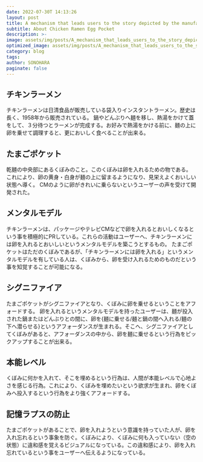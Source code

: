 ```yaml
---
date: 2022-07-30T 14:13:26
layout: post
title: A mechanism that leads users to the story depicted by the manufacturer.
subtitle: About Chicken Ramen Egg Pocket
description: >-
image: assets/img/posts/A_mechanism_that_leads_users_to_the_story_depicted_by_the_manufacturer/A_mechanism_that_leads_users_to_the_story_depicted_by_the_manufacturer.jpg
optimized_image: assets/img/posts/A_mechanism_that_leads_users_to_the_story_depicted_by_the_manufacturer/A_mechanism_that_leads_users_to_the_story_depicted_by_the_manufacturer_resized_thumbnail.jpg
category: blog
tags: 
author: SONOHARA
paginate: false
---
```


## チキンラーメン

チキンラーメンは日清食品が販売している袋入りインスタントラーメン。歴史は長く、1958年から販売されている。
鍋やどんぶりへ麺を移し、熱湯をかけて蓋をして、３分待つとラーメンが完成する。お好みで熱湯をかける前に、麺の上に卵を乗せて調理すると、更においしく食べることが出来る。

## たまごポケット

乾麺の中央部にあるくぼみのこと。このくぼみは卵を入れるための物である。
これにより、卵の黄身・白身が麺の上に留まるようになり、見栄えよくおいしい状態へ導く。
CMのように卵がきれいに乗らないというユーザーの声を受けて開発された。

## メンタルモデル

チキンラーメンは、パッケージやテレビCMなどで卵を入れるとおいしくなるという事を積極的にPRしている。これらの活動はユーザーへ、チキンラーメンには卵を入れるとおいしいというメンタルモデルを築こうとするもの。
たまごポケットはただのくぼみであるが、「チキンラーメンには卵を入れる」というメンタルモデルを有している人は、くぼみから、卵を受け入れるためのものだという事を知覚することが可能になる。


## シグニファイア

たまごポケットがシグニファイアとなり、くぼみに卵を乗せるということをアフォードする。
卵を入れるというメンタルモデルを持ったユーザーは、麺が投入された鍋またはどんぶりとの間に、卵を{麺に乗せる/麺と鍋の間へ入れる/麺の下へ潜らせる}というアフォーダンスが生まれる。そこへ、シグニファイアとしてくぼみがあると、アフォーダンスの中から、卵を麺に乗せるという行為をピックアップすることが出来る。


## 本能レベル

くぼみに何かを入れて、そこを埋めるという行為は、人間が本能レベルで心地よさを感じる行為。これにより、くぼみを埋めたいという欲求が生まれ、卵をくぼみへ投入するという行為をより強くアフォードする。

## 記憶ラプスの防止

たまごポケットがあることで、卵を入れようという意識を持っていた人が、卵を入れ忘れるという事象を防ぐ。くぼみにより、くぼみに何も入っていない（空の状態）に違和感を覚えるビジュアルになっている。この違和感により、卵を入れ忘れているという事をユーザーへ伝えるようになっている。